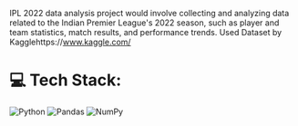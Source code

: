  IPL 2022 data analysis project would involve collecting and analyzing data related to the Indian Premier League's 2022 season, such as player and team statistics, match results, and performance trends. Used Dataset by Kagglehttps://www.kaggle.com/


# 💻 Tech Stack:
![Python](https://img.shields.io/badge/python-3670A0?style=for-the-badge&logo=python&logoColor=ffdd54) ![Pandas](https://img.shields.io/badge/pandas-%23150458.svg?style=for-the-badge&logo=pandas&logoColor=white) ![NumPy](https://img.shields.io/badge/numpy-%23013243.svg?style=for-the-badge&logo=numpy&logoColor=white)
